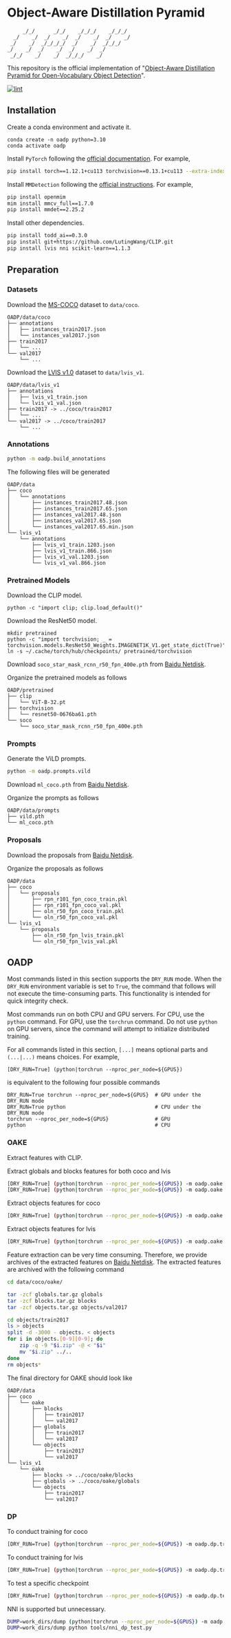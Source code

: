 # Object-Aware Distillation Pyramid

```text
     _/_/      _/_/    _/_/_/    _/_/_/
  _/    _/  _/    _/  _/    _/  _/    _/
 _/    _/  _/_/_/_/  _/    _/  _/_/_/
_/    _/  _/    _/  _/    _/  _/
 _/_/    _/    _/  _/_/_/    _/
```

This repository is the official implementation of "[Object-Aware Distillation Pyramid for Open-Vocabulary Object Detection](https://arxiv.org/abs/2303.05892)".

[![lint](https://github.com/LutingWang/OADP/actions/workflows/lint.yaml/badge.svg)](https://github.com/LutingWang/OADP/actions/workflows/lint.yaml)

## Installation

Create a conda environment and activate it.

```shell
conda create -n oadp python=3.10
conda activate oadp
```

Install `PyTorch` following the [official documentation](https://pytorch.org/).
For example,

```bash
pip install torch==1.12.1+cu113 torchvision==0.13.1+cu113 --extra-index-url https://download.pytorch.org/whl/cu113
```

Install `MMDetection` following the [official instructions](https://github.com/open-mmlab/mmdetection/blob/master/docs/en/get_started.md/#Installation).
For example,

```bash
pip install openmim
mim install mmcv_full==1.7.0
pip install mmdet==2.25.2
```

Install other dependencies.

```bash
pip install todd_ai==0.3.0
pip install git+https://github.com/LutingWang/CLIP.git
pip install lvis nni scikit-learn==1.1.3
```

## Preparation

### Datasets

Download the [MS-COCO](https://cocodataset.org/#download) dataset to `data/coco`.

```text
OADP/data/coco
├── annotations
│   ├── instances_train2017.json
│   └── instances_val2017.json
├── train2017
│   └── ...
└── val2017
    └── ...
```

Download the [LVIS v1.0](https://www.lvisdataset.org/dataset) dataset to `data/lvis_v1`.

```text
OADP/data/lvis_v1
├── annotations
│   ├── lvis_v1_train.json
│   └── lvis_v1_val.json
├── train2017 -> ../coco/train2017
│   └── ...
└── val2017 -> ../coco/train2017
    └── ...
```

### Annotations

```bash
python -m oadp.build_annotations
```

The following files will be generated

```text
OADP/data
├── coco
│   └── annotations
│       ├── instances_train2017.48.json
│       ├── instances_train2017.65.json
│       ├── instances_val2017.48.json
│       ├── instances_val2017.65.json
│       └── instances_val2017.65.min.json
└── lvis_v1
    └── annotations
        ├── lvis_v1_train.1203.json
        ├── lvis_v1_train.866.json
        ├── lvis_v1_val.1203.json
        └── lvis_v1_val.866.json
```

### Pretrained Models

Download the CLIP model.

```shell
python -c "import clip; clip.load_default()"
```

Download the ResNet50 model.

```shell
mkdir pretrained
python -c "import torchvision; _ = torchvision.models.ResNet50_Weights.IMAGENET1K_V1.get_state_dict(True)"
ln -s ~/.cache/torch/hub/checkpoints/ pretrained/torchvision
```

Download `soco_star_mask_rcnn_r50_fpn_400e.pth` from [Baidu Netdisk][].

Organize the pretrained models as follows

```text
OADP/pretrained
├── clip
│   └── ViT-B-32.pt
├── torchvision
│   └── resnet50-0676ba61.pth
└── soco
    └── soco_star_mask_rcnn_r50_fpn_400e.pth
```

### Prompts

Generate the ViLD prompts.

```bash
python -m oadp.prompts.vild
```

Download `ml_coco.pth` from [Baidu Netdisk][].

Organize the prompts as follows

```text
OADP/data/prompts
├── vild.pth
└── ml_coco.pth
```

### Proposals

Download the proposals from [Baidu Netdisk][].

Organize the proposals as follows

```text
OADP/data
├── coco
│   └── proposals
│       ├── rpn_r101_fpn_coco_train.pkl
│       ├── rpn_r101_fpn_coco_val.pkl
│       ├── oln_r50_fpn_coco_train.pkl
│       └── oln_r50_fpn_coco_val.pkl
└── lvis_v1
    └── proposals
        ├── oln_r50_fpn_lvis_train.pkl
        └── oln_r50_fpn_lvis_val.pkl
```

## OADP

Most commands listed in this section supports the `DRY_RUN` mode.
When the `DRY_RUN` environment variable is set to `True`, the command that follows will not execute the time-consuming parts.
This functionality is intended for quick integrity check.

Most commands run on both CPU and GPU servers.
For CPU, use the `python` command.
For GPU, use the `torchrun` command.
Do not use `python` on GPU servers, since the command will attempt to initialize distributed training.

For all commands listed in this section, `[...]` means optional parts and `(...|...)` means choices.
For example,

```shell
[DRY_RUN=True] (python|torchrun --nproc_per_node=${GPUS})
```

is equivalent to the following four possible commands

```shell
DRY_RUN=True torchrun --nproc_per_node=${GPUS}  # GPU under the DRY_RUN mode
DRY_RUN=True python                             # CPU under the DRY_RUN mode
torchrun --nproc_per_node=${GPUS}               # GPU
python                                          # CPU
```

### OAKE

Extract features with CLIP.

Extract globals and blocks features for both coco and lvis

```bash
[DRY_RUN=True] (python|torchrun --nproc_per_node=${GPUS}) -m oadp.oake.globals oake/globals configs/oake/globals.py
[DRY_RUN=True] (python|torchrun --nproc_per_node=${GPUS}) -m oadp.oake.blocks oake/blocks configs/oake/blocks.py
```

Extract objects features for coco

```bash
[DRY_RUN=True] (python|torchrun --nproc_per_node=${GPUS}) -m oadp.oake.objects oake/objects configs/oake/objects_coco.py
```

Extract objects features for lvis

```bash
[DRY_RUN=True] (python|torchrun --nproc_per_node=${GPUS}) -m oadp.oake.objects oake/objects configs/oake/objects_lvis.py
```

Feature extraction can be very time consuming.
Therefore, we provide archives of the extracted features on [Baidu Netdisk][].
The extracted features are archived with the following command

```bash
cd data/coco/oake/

tar -zcf globals.tar.gz globals
tar -zcf blocks.tar.gz blocks
tar -zcf objects.tar.gz objects/val2017

cd objects/train2017
ls > objects
split -d -3000 - objects. < objects
for i in objects.[0-9][0-9]; do
    zip -q -9 "$i.zip" -@ < "$i"
    mv "$i.zip" ../..
done
rm objects*
```

The final directory for OAKE should look like

```text
OADP/data
├── coco
│   └── oake
│       ├── blocks
│       │   ├── train2017
│       │   └── val2017
│       ├── globals
│       │   ├── train2017
│       │   └── val2017
│       └── objects
│           ├── train2017
│           └── val2017
└── lvis_v1
    └── oake
        ├── blocks -> ../coco/oake/blocks
        ├── globals -> ../coco/oake/globals
        └── objects
            ├── train2017
            └── val2017
```

### DP

To conduct training for coco

```bash
[DRY_RUN=True] (python|torchrun --nproc_per_node=${GPUS}) -m oadp.dp.train oadp_ov_coco configs/dp/oadp_ov_coco.py [--override .validator.dataloader.dataset.ann_file::data/coco/annotations/instances_val2017.48.json]
```

To conduct training for lvis

```bash
[DRY_RUN=True] (python|torchrun --nproc_per_node=${GPUS}) -m oadp.dp.train oadp_ov_lvis configs/dp/oadp_ov_lvis.py
```

To test a specific checkpoint

```bash
[DRY_RUN=True] (python|torchrun --nproc_per_node=${GPUS}) -m oadp.dp.test configs/dp/oadp_ov_coco.py work_dirs/oadp_ov_coco/iter_32000.pth
```

NNI is supported but unnecessary.

```bash
DUMP=work_dirs/dump (python|torchrun --nproc_per_node=${GPUS}) -m oadp.dp.test configs/dp/oadp_ov_coco.py work_dirs/oadp_ov_coco/iter_32000.pth
DUMP=work_dirs/dump python tools/nni_dp_test.py
```

[Baidu Netdisk]: https://pan.baidu.com/s/1HXWYSN9Vk6yDhjRI19JrfQ?pwd=OADP
